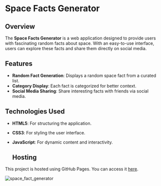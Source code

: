 # Space Facts Generator

## Overview
The **Space Facts Generator** is a web application designed to provide users with fascinating random facts about space. With an easy-to-use interface, users can explore these facts and share them directly on social media.

## Features
- **Random Fact Generation**: Displays a random space fact from a curated list.
- **Category Display**: Each fact is categorized for better context.
- **Social Media Sharing**: Share interesting facts with friends via social media.

## Technologies Used
- **HTML5**: For structuring the application.
- **CSS3**: For styling the user interface.
- **JavaScript**: For dynamic content and interactivity.

  ## Hosting
This project is hosted using GitHub Pages. You can access it [here](https://AKUSAbeysinghe.github.io/space-facts-generator/).

![space_fact_generator](https://github.com/user-attachments/assets/8fb423fc-93e4-4ddd-ae43-584ca20b128c)
